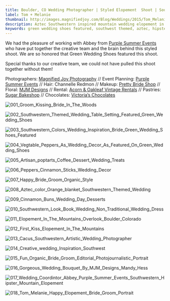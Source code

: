 ```yaml
---
title: Boulder, CO Wedding Photographer | Styled Elopement  Shoot | Southwestern Hipster Mountain Elopement | Tom + Melanie
label: Tom + Melanie
thumbnail: http://images.magnifiedjoy.com/Blog/Weddings/2015/Tom_Melanie_Styled_Shoot/001_Groom_Kissing_Bride_In_The_Woods.jpg
description: Aztec Southwestern inspired mountain wedding elopement in Boulder, CO filled with coffee, hot chocolate, cactus, hot peppers, and artisan pastries 
keywords: green wedding shoes featured, southwest themed, aztec, hipster, coffee, hot peppers, mountain elopement, mjm design, acorn oakleaf rental, purple summer events, sugar bakeshop, victorias chocolate, denver, golden, front range, wedding photographer, creative artisna, best wedding photographer in Denver, mountain wedding 
---
```

We had the pleasure of working with Abbey from [Purple Summer Events](http://purplesummerevents.com/) who have put together the creative team and the brain behind this styled shoot. We are so honored that Green Wedding Shoes featured this shoot. 

Special thanks to our creative team, we could not have pulled this shoot together without them!

Photographers: [Magnified Joy Photography](https://www.magnifiedjoy.com) //
Event Planning: [Purple Summer Events](http://purplesummerevents.com/) //
Hair: Channelle Redmon //
Makeup: [Pretty Bride Shop](http://www.prettybrideshop.com/) //
Floral: [MJM Designs](http://www.mjmdesignsllc.com/) //
Rental: [Acorn & Oakleaf Vintage Rentals](https://www.facebook.com/acornoakleafvintage?fref=ts) //
Pastries: [Sugar Bakeshop](http://sugar-bakeshop.com/) //
Chocolates: [Victoria’s Chocolates](https://squareup.com/market/victorias-chocolates)

![001_Groom_Kissing_Bride_In_The_Woods](http://images.magnifiedjoy.com/Blog/Weddings/2015/Tom_Melanie_Styled_Shoot/001_Groom_Kissing_Bride_In_The_Woods.jpg)

![002_Southwestern_Themed_Wedding_Table_Setting_Featured_Green_Wedding_Shoes](http://images.magnifiedjoy.com/Blog/Weddings/2015/Tom_Melanie_Styled_Shoot/002_Southwestern_Themed_Wedding_Table_Setting_Featured_Green_Wedding_Shoes.jpg)

![003_Southwestern_Colors_Wedding_Inspiration_Bride_Green_Wedding_Shoes_Featured](http://images.magnifiedjoy.com/Blog/Weddings/2015/Tom_Melanie_Styled_Shoot/003_Southwestern_Colors_Wedding_Inspiration_Bride_Green_Wedding_Shoes_Featured.jpg)

![004_Vegtable_Peppers_As_Wedding_Decor_As_Featured_On_Green_Wedding_Shoes](http://images.magnifiedjoy.com/Blog/Weddings/2015/Tom_Melanie_Styled_Shoot/004_Vegtable_Peppers_As_Wedding_Decor_As_Featured_On_Green_Wedding_Shoes.jpg)

![005_Artisan_poptarts_Coffee_Dessert_Wedding_Treats](http://images.magnifiedjoy.com/Blog/Weddings/2015/Tom_Melanie_Styled_Shoot/005_Artisan_poptarts_Coffee_Dessert_Wedding_Treats.jpg)

![006_Peppers_Cinnamon_Sticks_Wedding_Decor](http://images.magnifiedjoy.com/Blog/Weddings/2015/Tom_Melanie_Styled_Shoot/006_Peppers_Cinnamon_Sticks_Wedding_Decor.jpg)

![007_Happy_Bride_Groom_Organic_Style](http://images.magnifiedjoy.com/Blog/Weddings/2015/Tom_Melanie_Styled_Shoot/007_Happy_Bride_Groom_Organic_Style.jpg)

![008_Aztec_color_Orange_blanket_Southwestern_Themed_Wedding](http://images.magnifiedjoy.com/Blog/Weddings/2015/Tom_Melanie_Styled_Shoot/008_Aztec_color_Orange_blanket_Southwestern_Themed_Wedding.jpg)

![009_Cinnamon_Buns_Wedding_Day_Desserts](http://images.magnifiedjoy.com/Blog/Weddings/2015/Tom_Melanie_Styled_Shoot/009_Cinnamon_Buns_Wedding_Day_Desserts.jpg)

![010_Southwestern_Look_Book_Wedding_Non_Traditional_Wedding_Dress](http://images.magnifiedjoy.com/Blog/Weddings/2015/Tom_Melanie_Styled_Shoot/010_Southwestern_Look_Book_Wedding_Non_Traditional_Wedding_Dress.jpg)

![011_Elopement_In_The_Mountains_Overlook_Boulder_Colorado](http://images.magnifiedjoy.com/Blog/Weddings/2015/Tom_Melanie_Styled_Shoot/011_Elopement_In_The_Mountains_Overlook_Boulder_Colorado.jpg)

![012_First_Kiss_Elopement_In_The_Mountains](http://images.magnifiedjoy.com/Blog/Weddings/2015/Tom_Melanie_Styled_Shoot/012_First_Kiss_Elopement_In_The_Mountains.jpg)

![013_Cacus_Southwestern_Artistic_Wedding_Photographer](http://images.magnifiedjoy.com/Blog/Weddings/2015/Tom_Melanie_Styled_Shoot/013_Cacus_Southwestern_Artistic_Wedding_Photographer.jpg)

![014_Creative_wedding_Inspiration_Southwest](http://images.magnifiedjoy.com/Blog/Weddings/2015/Tom_Melanie_Styled_Shoot/014_Creative_wedding_Inspiration_Southwest.jpg)

![015_Fun_Organic_Bride_Groom_Editorial_Photojournalistic_Portrait](http://images.magnifiedjoy.com/Blog/Weddings/2015/Tom_Melanie_Styled_Shoot/015_Fun_Organic_Bride_Groom_Editorial_Photojournalistic_Portrait.jpg)

![016_Gorgeous_Wedding_Bouquet_By_MJM_Designs_Mandy_Hess](http://images.magnifiedjoy.com/Blog/Weddings/2015/Tom_Melanie_Styled_Shoot/016_Gorgeous_Wedding_Bouquet_By_MJM_Designs_Mandy_Hess.jpg)

![017_Wedding_Coordintor_Abbey_Purple_Summer_Events_Southwestern_Hipster_Mountain_Elopement](http://images.magnifiedjoy.com/Blog/Weddings/2015/Tom_Melanie_Styled_Shoot/017_Wedding_Coordintor_Abbey_Purple_Summer_Events_Southwestern_Hipster_Mountain_Elopement.jpg)

![018_Tom_Melanie_Happy_Elopement_Bride_Groom_Portrait](http://images.magnifiedjoy.com/Blog/Weddings/2015/Tom_Melanie_Styled_Shoot/018_Tom_Melanie_Happy_Elopement_Bride_Groom_Portrait.jpg)
